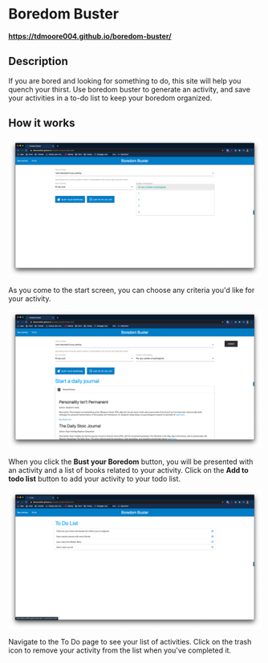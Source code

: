 # Boredom Buster
__https://tdmoore004.github.io/boredom-buster/__

## Description
If you are bored and looking for something to do, this site will help you quench your thirst. Use boredom buster to generate an activity, and save your activities in a to-do list to keep your boredom organized.

## How it works

![Start screen](./assets/screenshots/start-screen.png)

As you come to the start screen, you can choose any criteria you'd like for your activity.

![Books and toast](./assets/screenshots/books-and-toast.png)

When you click the __Bust your Boredom__ button, you will be presented with an activity and a list of books related to your activity. Click on the __Add to todo list__ button to add your activity to your todo list.

![todo list](./assets/screenshots/todo-list.png)

Navigate to the To Do page to see your list of activities. Click on the trash icon to remove your activity from the list when you've completed it.